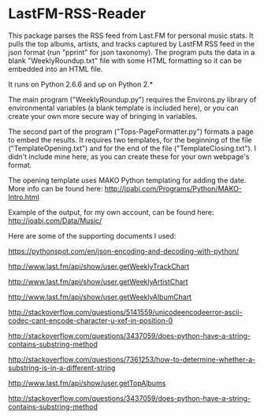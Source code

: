 # LastFM-RSS-Reader

This package parses the RSS feed from Last.FM for personal music stats. It pulls the top albums, artists, and tracks captured by LastFM RSS feed in the json format  (run "pprint" for json taxonomy). The program puts the data in a blank "WeeklyRoundup.txt" file with some HTML formatting so it can be embedded into an HTML file.

It runs on Python 2.6.6 and up on Python 2.* 

The main program ("WeeklyRoundup.py") requires the Environs.py library of environmental variables (a blank template is included here), or you can create your own more secure way of bringing in variables.

The second part of the program ("Tops-PageFormatter.py") formats a page to embed the results. It requires two templates, for the beginning of the file ("TemplateOpening.txt") and for the end of the file ("TemplateClosing.txt"). I didn't include mine here, as you can create these for your own webpage's format. 

The opening template uses MAKO Python templating for adding the date. More info can be found here: http://joabj.com/Programs/Python/MAKO-Intro.html

Example of the output, for my own account, can be found here: http://joabj.com/Data/Music/

Here are some of the supporting documents I used:

https://pythonspot.com/en/json-encoding-and-decoding-with-python/

http://www.last.fm/api/show/user.getWeeklyTrackChart

http://www.last.fm/api/show/user.getWeeklyArtistChart

http://www.last.fm/api/show/user.getWeeklyAlbumChart

http://stackoverflow.com/questions/5141559/unicodeencodeerror-ascii-codec-cant-encode-character-u-xef-in-position-0

http://stackoverflow.com/questions/3437059/does-python-have-a-string-contains-substring-method

http://stackoverflow.com/questions/7361253/how-to-determine-whether-a-substring-is-in-a-different-string

http://www.last.fm/api/show/user.getTopAlbums

http://stackoverflow.com/questions/3437059/does-python-have-a-string-contains-substring-method
